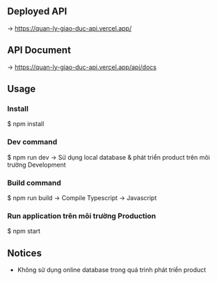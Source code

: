 ## Deployed API
-> https://quan-ly-giao-duc-api.vercel.app/



## API Document
-> https://quan-ly-giao-duc-api.vercel.app/api/docs



## Usage

### Install  
$ npm install


### Dev command 
$ npm run dev
-> Sử dụng local database & phát triển product trên môi trường Development


### Build command 
$ npm run build
-> Compile Typescript -> Javascript


### Run application trên môi trường Production
$ npm start



## Notices
* Không sử dụng online database trong quá trình phát triển product



